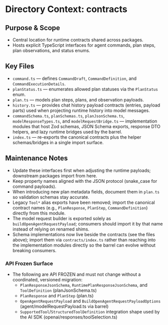 # Directory Context: contracts

## Purpose & Scope

- Central location for runtime contracts shared across packages.
- Hosts explicit TypeScript interfaces for agent commands, plan steps, plan observations, and status enums.

## Key Files

- `command.ts` — defines `CommandDraft`, `CommandDefinition`, and `CommandExecutionDetails`.
- `planStatus.ts` — enumerates allowed plan statuses via the `PlanStatus` enum.
- `plan.ts` — models plan steps, plans, and observation payloads.
- `history.ts` — provides chat history payload contracts (entries, payload parts) used when projecting runtime history into model messages.
- `commandSchema.ts`, `planSchemas.ts`, `planJsonSchema.ts`, `modelResponseTypes.ts`, and `modelRequestBridge.ts` — implementation modules that host Zod schemas, JSON Schema exports, response DTO helpers, and lazy runtime bridges used by the barrel.
- `index.ts` — re-exports the canonical contracts plus the helper schemas/bridges in a single import surface.

## Maintenance Notes

- Update these interfaces first when adjusting the runtime payloads; downstream packages import from here.
- Keep property names aligned with the JSON protocol (snake_case for command payloads).
- When introducing new plan metadata fields, document them in `plan.ts` so validation schemas stay accurate.
- Legacy `Tool*` alias exports have been removed; import the canonical contract names (e.g., `PlanResponse`, `PlanStep`, `CommandDefinition`) directly from this module.
- The model request builder is exported solely as `buildOpenAgentRequestPayload`; consumers should import it by that name instead of relying on renamed shims.
- Schema implementations now live beside the contracts (see the files above); import them via `contracts/index.ts` rather than reaching into the implementation modules directly so the barrel can evolve without breaking consumers.

### API Frozen Surface

- The following are API FROZEN and must not change without a coordinated, versioned migration:
  - `PlanResponseJsonSchema`, `RuntimePlanResponseJsonSchema`, and `ToolDefinition` (planJsonSchema.ts)
  - `PlanResponse` and `PlanStep` (plan.ts)
  - `OpenAgentRequestPayload` and `BuildOpenAgentRequestPayloadOptions` (agent/modelRequestPayload.ts via barrel)
  - `SupportedTool`/`StructuredToolDefinition` integration shape used by the AI SDK (openai/responses/toolSelection.ts)
